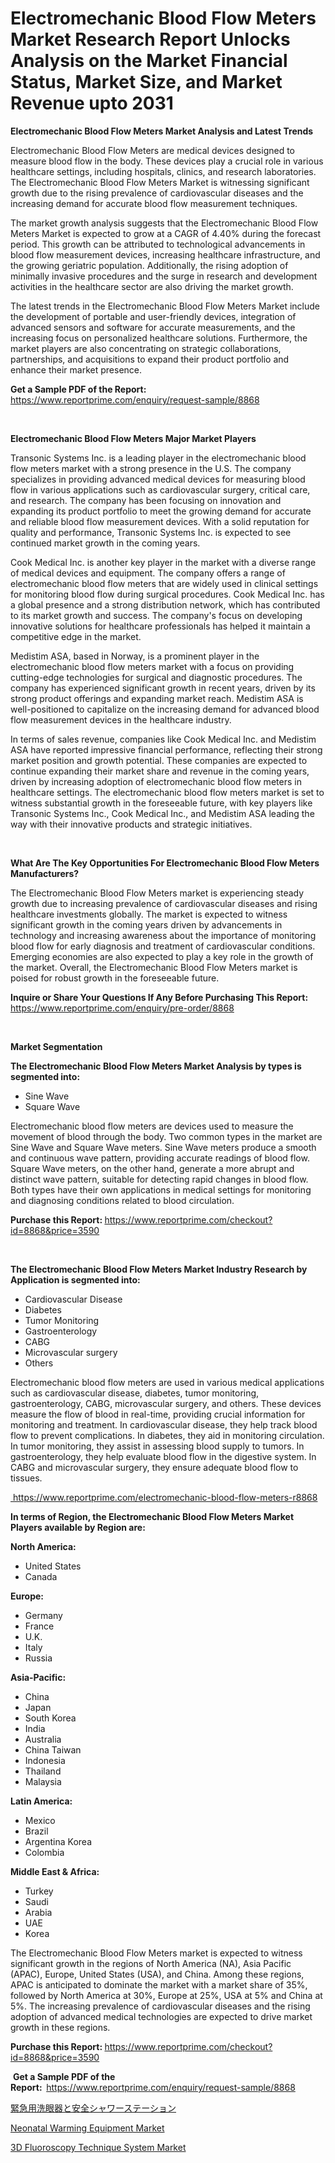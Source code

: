 <p><h1>Electromechanic Blood Flow Meters Market Research Report Unlocks Analysis on the Market Financial Status, Market Size, and Market Revenue upto 2031</h1></p><p><strong>Electromechanic Blood Flow Meters Market Analysis and Latest Trends</strong></p>
<p><p>Electromechanic Blood Flow Meters are medical devices designed to measure blood flow in the body. These devices play a crucial role in various healthcare settings, including hospitals, clinics, and research laboratories. The Electromechanic Blood Flow Meters Market is witnessing significant growth due to the rising prevalence of cardiovascular diseases and the increasing demand for accurate blood flow measurement techniques.</p><p>The market growth analysis suggests that the Electromechanic Blood Flow Meters Market is expected to grow at a CAGR of 4.40% during the forecast period. This growth can be attributed to technological advancements in blood flow measurement devices, increasing healthcare infrastructure, and the growing geriatric population. Additionally, the rising adoption of minimally invasive procedures and the surge in research and development activities in the healthcare sector are also driving the market growth.</p><p>The latest trends in the Electromechanic Blood Flow Meters Market include the development of portable and user-friendly devices, integration of advanced sensors and software for accurate measurements, and the increasing focus on personalized healthcare solutions. Furthermore, the market players are also concentrating on strategic collaborations, partnerships, and acquisitions to expand their product portfolio and enhance their market presence.</p></p>
<p><strong>Get a Sample PDF of the Report:&nbsp;</strong> <a href="https://www.reportprime.com/enquiry/request-sample/8868">https://www.reportprime.com/enquiry/request-sample/8868</a></p>
<p>&nbsp;</p>
<p><strong>Electromechanic Blood Flow Meters Major Market Players</strong></p>
<p><p>Transonic Systems Inc. is a leading player in the electromechanic blood flow meters market with a strong presence in the U.S. The company specializes in providing advanced medical devices for measuring blood flow in various applications such as cardiovascular surgery, critical care, and research. The company has been focusing on innovation and expanding its product portfolio to meet the growing demand for accurate and reliable blood flow measurement devices. With a solid reputation for quality and performance, Transonic Systems Inc. is expected to see continued market growth in the coming years.</p><p>Cook Medical Inc. is another key player in the market with a diverse range of medical devices and equipment. The company offers a range of electromechanic blood flow meters that are widely used in clinical settings for monitoring blood flow during surgical procedures. Cook Medical Inc. has a global presence and a strong distribution network, which has contributed to its market growth and success. The company's focus on developing innovative solutions for healthcare professionals has helped it maintain a competitive edge in the market.</p><p>Medistim ASA, based in Norway, is a prominent player in the electromechanic blood flow meters market with a focus on providing cutting-edge technologies for surgical and diagnostic procedures. The company has experienced significant growth in recent years, driven by its strong product offerings and expanding market reach. Medistim ASA is well-positioned to capitalize on the increasing demand for advanced blood flow measurement devices in the healthcare industry.</p><p>In terms of sales revenue, companies like Cook Medical Inc. and Medistim ASA have reported impressive financial performance, reflecting their strong market position and growth potential. These companies are expected to continue expanding their market share and revenue in the coming years, driven by increasing adoption of electromechanic blood flow meters in healthcare settings. The electromechanic blood flow meters market is set to witness substantial growth in the foreseeable future, with key players like Transonic Systems Inc., Cook Medical Inc., and Medistim ASA leading the way with their innovative products and strategic initiatives.</p></p>
<p>&nbsp;</p>
<p><strong>What Are The Key Opportunities For Electromechanic Blood Flow Meters Manufacturers?</strong></p>
<p><p>The Electromechanic Blood Flow Meters market is experiencing steady growth due to increasing prevalence of cardiovascular diseases and rising healthcare investments globally. The market is expected to witness significant growth in the coming years driven by advancements in technology and increasing awareness about the importance of monitoring blood flow for early diagnosis and treatment of cardiovascular conditions. Emerging economies are also expected to play a key role in the growth of the market. Overall, the Electromechanic Blood Flow Meters market is poised for robust growth in the foreseeable future.</p></p>
<p><strong>Inquire or Share Your Questions If Any Before Purchasing This Report:</strong> <a href="https://www.reportprime.com/enquiry/pre-order/8868">https://www.reportprime.com/enquiry/pre-order/8868</a></p>
<p>&nbsp;</p>
<p><strong>Market Segmentation</strong></p>
<p><strong>The Electromechanic Blood Flow Meters Market Analysis by types is segmented into:</strong></p>
<p><ul><li>Sine Wave</li><li>Square Wave</li></ul></p>
<p><p>Electromechanic blood flow meters are devices used to measure the movement of blood through the body. Two common types in the market are Sine Wave and Square Wave meters. Sine Wave meters produce a smooth and continuous wave pattern, providing accurate readings of blood flow. Square Wave meters, on the other hand, generate a more abrupt and distinct wave pattern, suitable for detecting rapid changes in blood flow. Both types have their own applications in medical settings for monitoring and diagnosing conditions related to blood circulation.</p></p>
<p><strong>Purchase this Report:&nbsp;</strong><a href="https://www.reportprime.com/checkout?id=8868&price=3590">https://www.reportprime.com/checkout?id=8868&price=3590</a></p>
<p>&nbsp;</p>
<p><strong>The Electromechanic Blood Flow Meters Market Industry Research by Application is segmented into:</strong></p>
<p><ul><li>Cardiovascular Disease</li><li>Diabetes</li><li>Tumor Monitoring</li><li>Gastroenterology</li><li>CABG</li><li>Microvascular surgery</li><li>Others</li></ul></p>
<p><p>Electromechanic blood flow meters are used in various medical applications such as cardiovascular disease, diabetes, tumor monitoring, gastroenterology, CABG, microvascular surgery, and others. These devices measure the flow of blood in real-time, providing crucial information for monitoring and treatment. In cardiovascular disease, they help track blood flow to prevent complications. In diabetes, they aid in monitoring circulation. In tumor monitoring, they assist in assessing blood supply to tumors. In gastroenterology, they help evaluate blood flow in the digestive system. In CABG and microvascular surgery, they ensure adequate blood flow to tissues.</p></p>
<p><a href="https://www.reportprime.com/electromechanic-blood-flow-meters-r8868">&nbsp;https://www.reportprime.com/electromechanic-blood-flow-meters-r8868</a></p>
<p><strong>In terms of Region, the Electromechanic Blood Flow Meters Market Players available by Region are:</strong></p>
<p>
    <p> <strong> North America: </strong>
        <ul>
            <li>United States</li>
            <li>Canada</li>
        </ul>
        </p> 
    <p> <strong> Europe: </strong>
        <ul>
            <li>Germany</li>
            <li>France</li>
            <li>U.K.</li>
            <li>Italy</li>
            <li>Russia</li>
        </ul>
        </p> 
    <p> <strong> Asia-Pacific: </strong>
        <ul>
            <li>China</li>
            <li>Japan</li>
            <li>South Korea</li>
            <li>India</li>
            <li>Australia</li>
            <li>China Taiwan</li>
            <li>Indonesia</li>
            <li>Thailand</li>
            <li>Malaysia</li>
        </ul>
        </p> 
    <p> <strong> Latin America: </strong>
        <ul>
            <li>Mexico</li>
            <li>Brazil</li>
            <li>Argentina Korea</li>
            <li>Colombia</li>
        </ul>
        </p> 
    <p> <strong> Middle East & Africa: </strong>
        <ul>
            <li>Turkey</li>
            <li>Saudi</li>
            <li>Arabia</li>
            <li>UAE</li>
            <li>Korea</li>
        </ul>
    </p>
    </p>
<p><p>The Electromechanic Blood Flow Meters market is expected to witness significant growth in the regions of North America (NA), Asia Pacific (APAC), Europe, United States (USA), and China. Among these regions, APAC is anticipated to dominate the market with a market share of 35%, followed by North America at 30%, Europe at 25%, USA at 5% and China at 5%. The increasing prevalence of cardiovascular diseases and the rising adoption of advanced medical technologies are expected to drive market growth in these regions.</p></p>
<p><strong>Purchase this Report: </strong><a href="https://www.reportprime.com/checkout?id=8868&price=3590">https://www.reportprime.com/checkout?id=8868&price=3590</a></p>
<p>&nbsp;<strong>Get a Sample PDF of the Report:&nbsp;&nbsp;</strong><a href="https://www.reportprime.com/enquiry/request-sample/8868">https://www.reportprime.com/enquiry/request-sample/8868</a></p>
<p><strong></strong></p>
<p><p><a href="https://github.com/ycmtqqhvk3273/Market-Research-Report-List-1/blob/main/219949635256.md">緊急用洗眼器と安全シャワーステーション</a></p><p><a href="https://github.com/myacatherineblakecaczo9vcsw/Market-Research-Report-List-2/blob/main/neonatal-warming-equipment-market.md">Neonatal Warming Equipment Market</a></p><p><a href="https://github.com/okotobwrhuteie/Market-Research-Report-List-2/blob/main/3d-fluoroscopy-technique-system-market.md">3D Fluoroscopy Technique System Market</a></p></p>